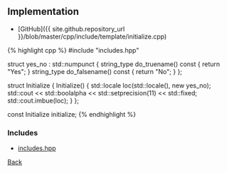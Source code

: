 ## Implementation

- [GitHub]({{ site.github.repository_url }}/blob/master/cpp/include/template/initialize.cpp)

{% highlight cpp %}
#include "includes.hpp"

struct yes_no : std::numpunct<char> {
  string_type do_truename() const { return "Yes"; }
  string_type do_falsename() const { return "No"; }
};

struct Initialize {
  Initialize() {
    std::locale loc(std::locale(), new yes_no);
    std::cout << std::boolalpha << std::setprecision(11) << std::fixed;
    std::cout.imbue(loc);
  }
};

const Initialize initialize;
{% endhighlight %}

### Includes

- [includes.hpp](includes)

[Back](../..)
